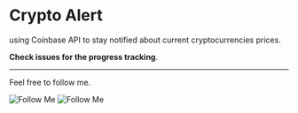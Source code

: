 # Crypto Alert
using Coinbase API to stay notified about current cryptocurrencies prices.

**Check issues for the progress tracking**.


-----
Feel free to follow me.

![Follow Me](https://img.shields.io/github/followers/MustafaAnasKH99?style=social)
                 ![Follow Me](https://img.shields.io/twitter/follow/MustafaAnas99?label=Follow&style=social)
